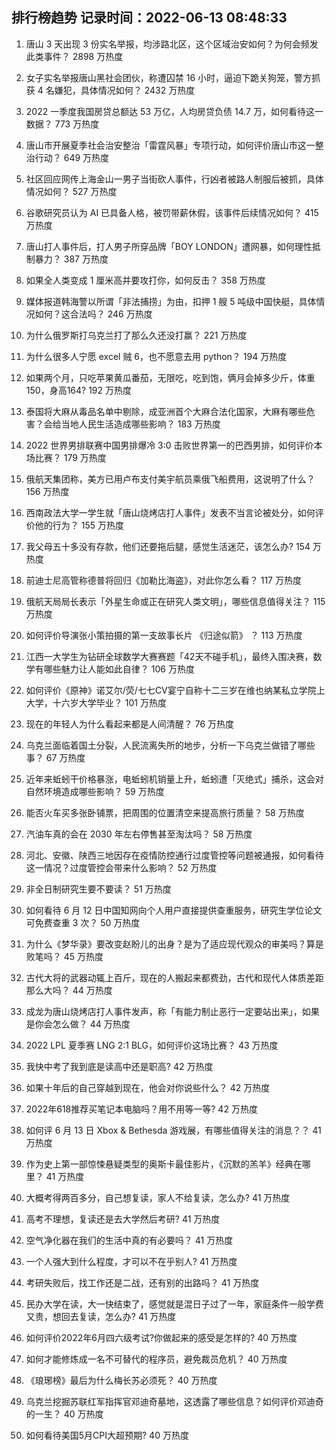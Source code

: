 
## 排行榜趋势 记录时间：2022-06-13 08:48:33
  
  1. 唐山 3 天出现 3 份实名举报，均涉路北区，这个区域治安如何？为何会频发此类事件？ 2898 万热度
    
  2. 女子实名举报唐山黑社会团伙，称遭囚禁 16 小时，逼迫下跪关狗笼，警方抓获 4 名嫌犯，具体情况如何？ 2432 万热度
    
  3. 2022 一季度我国房贷总额达 53 万亿，人均房贷负债 14.7 万，如何看待这一数据？ 773 万热度
    
  4. 唐山市开展夏季社会治安整治「雷霆风暴」专项行动，如何评价唐山市这一整治行动？ 649 万热度
    
  5. 社区回应网传上海金山一男子当街砍人事件，行凶者被路人制服后被抓，具体情况如何？ 527 万热度
    
  6. 谷歌研究员认为 AI 已具备人格，被罚带薪休假，该事件后续情况如何？ 415 万热度
    
  7. 唐山打人事件后，打人男子所穿品牌「BOY LONDON」遭网暴，如何理性抵制暴力？ 387 万热度
    
  8. 如果全人类变成 1 厘米高并要攻打你，如何反击？ 358 万热度
    
  9. 媒体报道韩海警以所谓「非法捕捞」为由，扣押 1 艘 5 吨级中国快艇，具体情况如何？这合法吗？ 246 万热度
    
  10. 为什么俄罗斯打乌克兰打了那么久还没打赢？ 221 万热度
    
  11. 为什么很多人宁愿 excel 贼 6，也不愿意去用 python？ 194 万热度
    
  12. 如果两个月，只吃苹果黄瓜番茄，无限吃，吃到饱，俩月会掉多少斤，体重150，身高164? 192 万热度
    
  13. 泰国将大麻从毒品名单中剔除，成亚洲首个大麻合法化国家，大麻有哪些危害？会给当地人民生活造成哪些影响？ 183 万热度
    
  14. 2022 世界男排联赛中国男排爆冷 3:0 击败世界第一的巴西男排，如何评价本场比赛？ 179 万热度
    
  15. 俄航天集团称，美方已用卢布支付美宇航员乘俄飞船费用，这说明了什么？ 156 万热度
    
  16. 西南政法大学一学生就「唐山烧烤店打人事件」发表不当言论被处分，如何评价他的行为？ 155 万热度
    
  17. 我父母五十多没有存款，他们还要拖后腿，感觉生活迷茫，该怎么办? 154 万热度
    
  18. 前迪士尼高管称德普将回归《加勒比海盗》，对此你怎么看？ 117 万热度
    
  19. 俄航天局局长表示「外星生命或正在研究人类文明」，哪些信息值得关注？ 115 万热度
    
  20. 如何评价导演张小策拍摄的第一支故事长片 《归途似箭》 ？ 113 万热度
    
  21. 江西一大学生为钻研全球数学大赛赛题「42天不碰手机」，最终入围决赛，数学有哪些魅力让人能如此自律？ 106 万热度
    
  22. 如何评价《原神》诺艾尔/荧/七七CV宴宁自称十二三岁在维也纳某私立学院上大学，十六岁大学毕业？ 101 万热度
    
  23. 现在的年轻人为什么看起来都是人间清醒？ 76 万热度
    
  24. 乌克兰面临着国土分裂，人民流离失所的地步，分析一下乌克兰做错了哪些事？ 67 万热度
    
  25. 近年来蚯蚓干价格暴涨，电蚯蚓机销量上升，蚯蚓遭「灭绝式」捕杀，这会对自然环境造成哪些影响？ 59 万热度
    
  26. 能否火车买多张卧铺票，把周围的位置清空来提高旅行质量？ 58 万热度
    
  27. 汽油车真的会在 2030 年左右停售甚至淘汰吗？ 58 万热度
    
  28. 河北、安徽、陕西三地因存在疫情防控通行过度管控等问题被通报，如何看待这一情况？过度管控会带来什么影响？ 52 万热度
    
  29. 非全日制研究生要不要读？ 51 万热度
    
  30. 如何看待 6 月 12 日中国知网向个人用户直接提供查重服务，研究生学位论文可免费查重 3 次？ 50 万热度
    
  31. 为什么《梦华录》要改变赵盼儿的出身？是为了适应现代观众的审美吗？算是败笔吗？ 45 万热度
    
  32. 古代大将的武器动辄上百斤，现在的人搬起来都费劲，古代和现代人体质差距那么大吗？ 44 万热度
    
  33. 成龙为唐山烧烤店打人事件发声，称「有能力制止恶行一定要站出来」，如果是你会怎么做？ 44 万热度
    
  34. 2022 LPL 夏季赛 LNG 2:1 BLG，如何评价这场比赛？ 43 万热度
    
  35. 我快中考了我到底是读高中还是职高? 42 万热度
    
  36. 如果十年后的自己穿越到现在，他会对你说些什么？ 42 万热度
    
  37. 2022年618推荐买笔记本电脑吗？用不用等一等? 42 万热度
    
  38. 如何评 6 月 13 日 Xbox & Bethesda 游戏展，有哪些值得关注的消息？？ 41 万热度
    
  39. 作为史上第一部惊悚悬疑类型的奥斯卡最佳影片，《沉默的羔羊》经典在哪里？ 41 万热度
    
  40. 大概考得两百多分，自己想复读，家人不给复读，怎么办? 41 万热度
    
  41. 高考不理想，复读还是去大学然后考研? 41 万热度
    
  42. 空气净化器在我们的生活中真的有必要吗？ 41 万热度
    
  43. 一个人强大到什么程度，才可以不在乎别人? 41 万热度
    
  44. 考研失败后，找工作还是二战，还有别的出路吗？ 41 万热度
    
  45. 民办大学在读，大一快结束了，感觉就是混日子过了一年，家庭条件一般学费又贵，想回去复读，怎么办? 41 万热度
    
  46. 如何评价2022年6月四六级考试?你做起来的感受是怎样的? 40 万热度
    
  47. 如何才能修炼成一名不可替代的程序员，避免裁员危机？ 40 万热度
    
  48. 《琅琊榜》最后为什么梅长苏必须死？ 40 万热度
    
  49. 乌克兰挖掘苏联红军指挥官邓迪奇墓地，这透露了哪些信息？如何评价邓迪奇的一生？ 40 万热度
    
  50. 如何看待美国5月CPI大超预期? 40 万热度
    